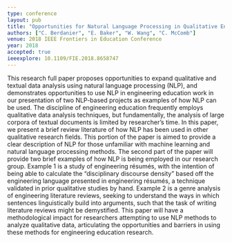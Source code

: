 ```yaml
---
type: conference
layout: pub
title: "Opportunities for Natural Language Processing in Qualitative Engineering Education Research: Two Examples"
authors: ["C. Berdanier", "E. Baker", "W. Wang", "C. McComb"]
venue: 2018 IEEE Frontiers in Education Conference
year: 2018
accepted: true
ieeexplore: 10.1109/FIE.2018.8658747
---
```

This research full paper proposes opportunities to expand qualitative and textual data analysis using natural language processing (NLP), and demonstrates opportunities to use NLP in engineering education work in our presentation of two NLP-based projects as examples of how NLP can be used. The discipline of engineering education frequently employs qualitative data analysis techniques, but fundamentally, the analysis of large corpora of textual documents is limited by researcher’s time. In this paper, we present a brief review literature of how NLP has been used in other qualitative research fields. This portion of the paper is aimed to provide a clear description of NLP for those unfamiliar with machine learning and natural language processing methods. The second part of the paper will provide two brief examples of how NLP is being employed in our research group. Example 1 is a study of engineering résumés, with the intention of being able to calculate the “disciplinary discourse density” based off the engineering language presented in engineering résumés, a technique validated in prior qualitative studies by hand. Example 2 is a genre analysis of engineering literature reviews, seeking to understand the ways in which sentences linguistically build into arguments, such that the task of writing literature reviews might be demystified. This paper will have a methodological impact for researchers attempting to use NLP methods to analyze qualitative data, articulating the opportunities and barriers in using these methods for engineering education research.
